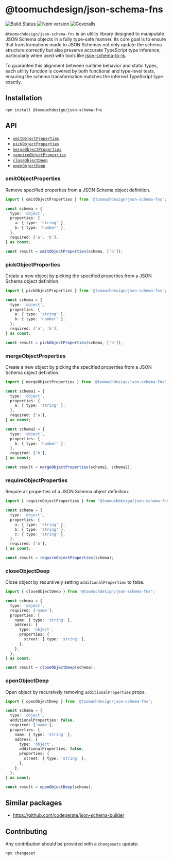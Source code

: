 # @toomuchdesign/json-schema-fns

[![Build Status][ci-badge]][ci]
[![Npm version][npm-version-badge]][npm]
[![Coveralls][coveralls-badge]][coveralls]

`@toomuchdesign/json-schema-fns` is an utility library designed to manipulate JSON Schema objects in a fully type-safe manner. Its core goal is to ensure that transformations made to JSON Schemas not only update the schema structure correctly but also preserve accurate TypeScript type inference, particularly when used with tools like [json-schema-to-ts](https://github.com/ThomasAribart/json-schema-to-ts).

To guarantee this alignment between runtime behavior and static types, each utility function is covered by both functional and type-level tests, ensuring the schema transformation matches the inferred TypeScript type exactly.

## Installation

```
npm install @toomuchdesign/json-schema-fns
```

## API

- [`omitObjectProperties`](#omitObjectProperties)
- [`pickObjectProperties`](#pickObjectProperties)
- [`mergeObjectProperties`](#mergeObjectProperties)
- [`requireObjectProperties`](#requireObjectProperties)
- [`closeObjectDeep`](#closeObjectDeep)
- [`openObjectDeep`](#openObjectDeep)

### omitObjectProperties

Remove specified properties from a JSON Schema object definition.

```ts
import { omitObjectProperties } from '@toomuchdesign/json-schema-fns';

const schema = {
  type: 'object',
  properties: {
    a: { type: 'string' },
    b: { type: 'number' },
  },
  required: ['a', 'b'],
} as const;

const result = omitObjectProperties(schema, ['b']);
```

### pickObjectProperties

Create a new object by picking the specified properties from a JSON Schema object definition.

```ts
import { pickObjectProperties } from '@toomuchdesign/json-schema-fns';

const schema = {
  type: 'object',
  properties: {
    a: { type: 'string' },
    b: { type: 'number' },
  },
  required: ['a', 'b'],
} as const;

const result = pickObjectProperties(schema, ['b']);
```

### mergeObjectProperties

Create a new object by picking the specified properties from a JSON Schema object definition.

```ts
import { mergeObjectProperties } from '@toomuchdesign/json-schema-fns';

const schema1 = {
  type: 'object',
  properties: {
    a: { type: 'string' },
  },
  required: ['a'],
} as const;

const schema2 = {
  type: 'object',
  properties: {
    b: { type: 'number' },
  },
  required: ['b'],
} as const;

const result = mergeObjectProperties(schema1, schema2);
```

### requireObjectProperties

Require all properties of a JSON Schema object definition.

```ts
import { requireObjectProperties } from '@toomuchdesign/json-schema-fns';

const schema = {
  type: 'object',
  properties: {
    a: { type: 'string' },
    b: { type: 'string' },
    c: { type: 'string' },
  },
  required: ['b'],
} as const;

const result = requireObjectProperties(schema);
```

### closeObjectDeep

Close object by recursively setting `additionalProperties` to false.

```ts
import { closeObjectDeep } from '@toomuchdesign/json-schema-fns';

const schema = {
  type: 'object',
  required: ['name'],
  properties: {
    name: { type: 'string' },
    address: {
      type: 'object',
      properties: {
        street: { type: 'string' },
      },
    },
  },
} as const;

const result = closeObjectDeep(schema);
```

### openObjectDeep

Open object by recursively removing `additionalProperties` props.

```ts
import { openObjectDeep } from '@toomuchdesign/json-schema-fns';

const schema = {
  type: 'object',
  additionalProperties: false,
  required: ['name'],
  properties: {
    name: { type: 'string' },
    address: {
      type: 'object',
      additionalProperties: false,
      properties: {
        street: { type: 'string' },
      },
    },
  },
} as const;

const result = openObjectDeep(schema);
```

## Similar packages

- https://github.com/codeperate/json-schema-builder

## Contributing

Any contribution should be provided with a `changesets` update:

```
npx changeset
```

[ci-badge]: https://github.com/toomuchdesign/json-schema-fns/actions/workflows/ci.yml/badge.svg
[ci]: https://github.com/toomuchdesign/json-schema-fns/actions/workflows/ci.yml
[coveralls-badge]: https://coveralls.io/repos/github/toomuchdesign/json-schema-fns/badge.svg?branch=master
[coveralls]: https://coveralls.io/github/toomuchdesign/json-schema-fns?branch=master
[npm]: https://www.npmjs.com/package/@toomuchdesign/json-schema-fns
[npm-version-badge]: https://img.shields.io/npm/v/@toomuchdesign/json-schema-fns.svg

